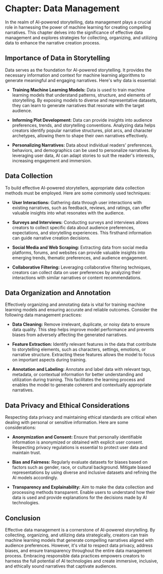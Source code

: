 Chapter: Data Management
========================

In the realm of AI-powered storytelling, data management plays a crucial role in harnessing the power of machine learning for creating compelling narratives. This chapter delves into the significance of effective data management and explores strategies for collecting, organizing, and utilizing data to enhance the narrative creation process.

Importance of Data in Storytelling
----------------------------------

Data serves as the foundation for AI-powered storytelling. It provides the necessary information and context for machine learning algorithms to generate meaningful and engaging narratives. Here's why data is essential:

* **Training Machine Learning Models:** Data is used to train machine learning models that understand patterns, structure, and elements of storytelling. By exposing models to diverse and representative datasets, they can learn to generate narratives that resonate with the target audience.

* **Informing Plot Development:** Data can provide insights into audience preferences, trends, and storytelling conventions. Analyzing data helps creators identify popular narrative structures, plot arcs, and character archetypes, allowing them to shape their own narratives effectively.

* **Personalizing Narratives:** Data about individual readers' preferences, behaviors, and demographics can be used to personalize narratives. By leveraging user data, AI can adapt stories to suit the reader's interests, increasing engagement and immersion.

Data Collection
---------------

To build effective AI-powered storytellers, appropriate data collection methods must be employed. Here are some commonly used techniques:

* **User Interactions:** Gathering data through user interactions with existing narratives, such as feedback, reviews, and ratings, can offer valuable insights into what resonates with the audience.

* **Surveys and Interviews:** Conducting surveys and interviews allows creators to collect specific data about audience preferences, expectations, and storytelling experiences. This firsthand information can guide narrative creation decisions.

* **Social Media and Web Scraping:** Extracting data from social media platforms, forums, and websites can provide valuable insights into emerging trends, thematic preferences, and audience engagement.

* **Collaborative Filtering:** Leveraging collaborative filtering techniques, creators can collect data on user preferences by analyzing their interactions with similar narratives or content recommendations.

Data Organization and Annotation
--------------------------------

Effectively organizing and annotating data is vital for training machine learning models and ensuring accurate and reliable outcomes. Consider the following data management practices:

* **Data Cleaning:** Remove irrelevant, duplicate, or noisy data to ensure data quality. This step helps improve model performance and prevents biases from adversely affecting the generated narratives.

* **Feature Extraction:** Identify relevant features in the data that contribute to storytelling elements, such as characters, settings, emotions, or narrative structure. Extracting these features allows the model to focus on important aspects during training.

* **Annotation and Labeling:** Annotate and label data with relevant tags, metadata, or contextual information for better understanding and utilization during training. This facilitates the learning process and enables the model to generate coherent and contextually appropriate narratives.

Data Privacy and Ethical Considerations
---------------------------------------

Respecting data privacy and maintaining ethical standards are critical when dealing with personal or sensitive information. Here are some considerations:

* **Anonymization and Consent:** Ensure that personally identifiable information is anonymized or obtained with explicit user consent. Respecting privacy regulations is essential to protect user data and maintain trust.

* **Bias and Fairness:** Regularly evaluate datasets for biases based on factors such as gender, race, or cultural background. Mitigate biased representations by using diverse and inclusive datasets and refining the AI models accordingly.

* **Transparency and Explainability:** Aim to make the data collection and processing methods transparent. Enable users to understand how their data is used and provide explanations for the decisions made by AI technologies.

Conclusion
----------

Effective data management is a cornerstone of AI-powered storytelling. By collecting, organizing, and utilizing data strategically, creators can train machine learning models that generate compelling narratives aligned with audience preferences. However, it's vital to respect data privacy, address biases, and ensure transparency throughout the entire data management process. Embracing responsible data practices empowers creators to harness the full potential of AI technologies and create immersive, inclusive, and ethically sound narratives that captivate audiences.
